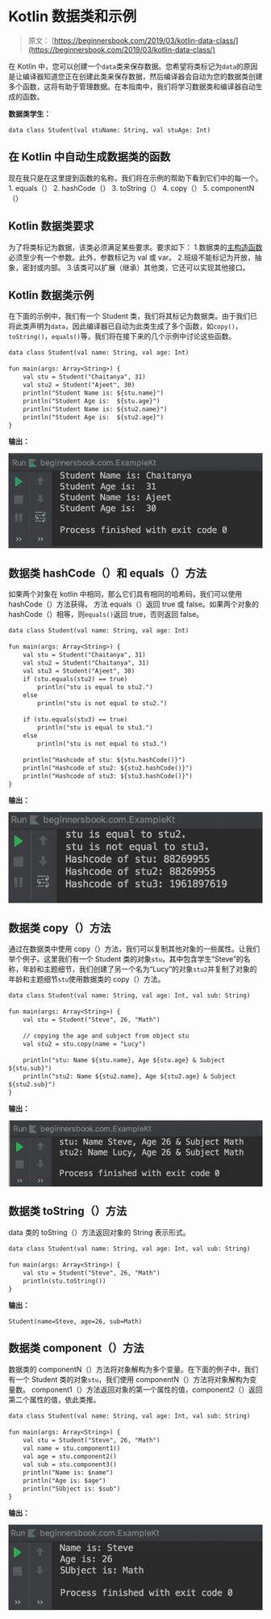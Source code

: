 # Kotlin 数据类和示例

> 原文： [https://beginnersbook.com/2019/03/kotlin-data-class/](https://beginnersbook.com/2019/03/kotlin-data-class/)

在 Kotlin 中，您可以创建一个`data`类来保存数据。您希望将类标记为`data`的原因是让编译器知道您正在创建此类来保存数据，然后编译器会自动为您的数据类创建多个函数，这将有助于管理数据。在本指南中，我们将学习数据类和编译器自动生成的函数。

**数据类学生：**

```
data class Student(val stuName: String, val stuAge: Int)
```

## 在 Kotlin 中自动生成数据类的函数

现在我只是在这里提到函数的名称，我们将在示例的帮助下看到它们中的每一个。
1\. equals（）
2\. hashCode（）
3\. toString（）
4\. copy（）
5\. componentN（）

## Kotlin 数据类要求

为了将类标记为数据，该类必须满足某些要求。要求如下：
1.数据类的[主构造函数](https://beginnersbook.com/2019/03/kotlin-constructors/)必须至少有一个参数。此外，参数标记为 val 或 var。
2.班级不能标记为开放，抽象，密封或内部。
3.该类可以扩展（继承）其他类，它还可以实现其他接口。

## Kotlin 数据类示例

在下面的示例中，我们有一个 Student 类，我们将其标记为数据类。由于我们已将此类声明为`data`，因此编译器已自动为此类生成了多个函数，如`copy()`，`toString()`，`equals()`等，我们将在接下来的几个示例中讨论这些函数。

```
data class Student(val name: String, val age: Int)

fun main(args: Array<String>) {
    val stu = Student("Chaitanya", 31)
    val stu2 = Student("Ajeet", 30)
    println("Student Name is: ${stu.name}")
    println("Student Age is:  ${stu.age}")
    println("Student Name is: ${stu2.name}")
    println("Student Age is:  ${stu2.age}")
}
```

**输出：**

![Kotlin Data class](img/e3089459bae299a5a51be54180941a3f.jpg)

## 数据类 hashCode（）和 equals（）方法

如果两个对象在 kotlin 中相同，那么它们具有相同的哈希码，我们可以使用 hashCode（）方法获得。
方法 equals（）返回 true 或 false。如果两个对象的 hashCode（）相等，则`equals()`返回 true，否则返回 false。

```
data class Student(val name: String, val age: Int)

fun main(args: Array<String>) {
    val stu = Student("Chaitanya", 31)
    val stu2 = Student("Chaitanya", 31)
    val stu3 = Student("Ajeet", 30)
    if (stu.equals(stu2) == true)
        println("stu is equal to stu2.")
    else
        println("stu is not equal to stu2.")

    if (stu.equals(stu3) == true)
        println("stu is equal to stu3.")
    else
        println("stu is not equal to stu3.")

    println("Hashcode of stu: ${stu.hashCode()}")
    println("Hashcode of stu2: ${stu2.hashCode()}")
    println("Hashcode of stu3: ${stu3.hashCode()}")
}
```

**输出：**

![Kotlin hashcode and equals functions](img/cace40a654d0601f64e07fa45d60e87e.jpg)

## 数据类 copy（）方法

通过在数据类中使用 copy（）方法，我们可以复制其他对象的一些属性。让我们举个例子。这里我们有一个 Student 类的对象`stu`，其中包含学生“Steve”的名称，年龄和主题细节，我们创建了另一个名为“Lucy”的对象`stu2`并复制了对象的年龄和主题细节`stu`使用数据类的 copy（）方法。

```
data class Student(val name: String, val age: Int, val sub: String)

fun main(args: Array<String>) {
    val stu = Student("Steve", 26, "Math")

    // copying the age and subject from object stu
    val stu2 = stu.copy(name = "Lucy")

    println("stu: Name ${stu.name}, Age ${stu.age} & Subject ${stu.sub}")
    println("stu2: Name ${stu2.name}, Age ${stu2.age} & Subject ${stu2.sub}")
}
```

**输出：**

![Kotlin data class copy method](img/09d75978c951c98ce3f05dcee21c6af8.jpg)

## 数据类 toString（）方法

data 类的 toString（）方法返回对象的 String 表示形式。

```
data class Student(val name: String, val age: Int, val sub: String)

fun main(args: Array<String>) {
    val stu = Student("Steve", 26, "Math")
    println(stu.toString())
}
```

**输出：**

```
Student(name=Steve, age=26, sub=Math)
```

## 数据类 component（）方法

数据类的 componentN（）方法将对象解构为多个变量。在下面的例子中，我们有一个 Student 类的对象`stu`，我们使用 componentN（）方法将对象解构为变量数。 component1（）方法返回对象的第一个属性的值，component2（）返回第二个属性的值，依此类推。

```
data class Student(val name: String, val age: Int, val sub: String)

fun main(args: Array<String>) {
    val stu = Student("Steve", 26, "Math")
    val name = stu.component1()
    val age = stu.component2()
    val sub = stu.component3()
    println("Name is: $name")
    println("Age is: $age")
    println("SUbject is: $sub")
}
```

**输出：**

![Kotlin data class componentN() method](img/21fd770dcecea45c401dcefa1c53a1ae.jpg)